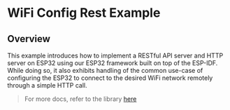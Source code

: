 # WiFi Config Rest Example

## Overview

This example introduces how to implement a RESTful API server and HTTP server on ESP32 using our ESP32 framework built on top of the ESP-IDF. While doing so, it also exhibits handling of the common use-case of configuring the ESP32 to connect to the desired WiFi network remotely through a simple HTTP call. 

> For more docs, refer to the library [here](../../lib/wifi_config_rest/README.md)